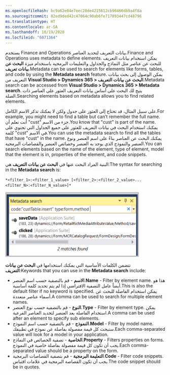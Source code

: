 ```yaml
---
ms.openlocfilehash: bc9a62e04e7eec28de4215612cb96466db9a4f8a
ms.sourcegitcommit: 82ed9ded42c47064c90ab6fe717893447cd48796
ms.translationtype: HT
ms.contentlocale: ar-SA
ms.lasthandoff: 10/19/2020
ms.locfileid: "6071364"
---
```

<span data-ttu-id="3c846-101">يستخدم Finance and Operations بيانات التعريف لتحديد العناصر.</span><span class="sxs-lookup"><span data-stu-id="3c846-101">Finance and Operations uses metadata to define elements.</span></span> <span data-ttu-id="3c846-102">يمكن استخدام بيانات التعريف للبحث عن عناصر مثل النماذج والجداول والتعليمات البرمجية باستخدام ميزة **البحث عن بيانات تعريف**.</span><span class="sxs-lookup"><span data-stu-id="3c846-102">Metadata can be used to search for elements like forms, tables, and code by using the **Metadata search** feature.</span></span> <span data-ttu-id="3c846-103">يمكن الوصول إلى بحث بيانات التعريف من **Visual Studio > Dynamics 365 > البحث عن بيانات التعريف**.</span><span class="sxs-lookup"><span data-stu-id="3c846-103">Metadata search can be accessed from **Visual Studio > Dynamics 365 > Metadata search**.</span></span> <span data-ttu-id="3c846-104">يتيح لك البحث على أساس بيانات التعريف العثور على العناصر ذات الصلة.</span><span class="sxs-lookup"><span data-stu-id="3c846-104">Searching elements based on metadata allows you to find related elements.</span></span> 

<span data-ttu-id="3c846-105">على سبيل المثال، قد تحتاج إلى العثور على جدول ولكن لا يمكنك تذكر الاسم الكامل.</span><span class="sxs-lookup"><span data-stu-id="3c846-105">For example, you might need to find a table but can’t remember the full name.</span></span> <span data-ttu-id="3c846-106">أنت تعلم أن "cust" جزء من الاسم.</span><span class="sxs-lookup"><span data-stu-id="3c846-106">You know that "cust" is part of the name.</span></span> <span data-ttu-id="3c846-107">يمكنك استخدام البحث في بيانات التعريف للعثور على جميع الجداول التي تحتوي على كلمة "cust" في الاسم.</span><span class="sxs-lookup"><span data-stu-id="3c846-107">You can use the metadata search to find all the tables that have "cust" in the name.</span></span> <span data-ttu-id="3c846-108">يمكنك البحث عن العناصر بناءً على اسم العنصر ونوع العنصر والنموذج الذي يوجد به العنصر وخصائص العنصر والقصاصات البرمجية.</span><span class="sxs-lookup"><span data-stu-id="3c846-108">You can search elements based on the name of the element, type of element, model that the element is in, properties of the element, and code snippets.</span></span>

<span data-ttu-id="3c846-109">البنية المراد البحث عنها في **البحث عن بيانات التعريف** هي:</span><span class="sxs-lookup"><span data-stu-id="3c846-109">The syntax for searching in the **Metadata search** is:</span></span>

`*<filter_1>:<filter_1_value> [<filter_2>:<filter_2_value>...
<filter_N>:<filter_N_value>]*`

![لقطة شاشة للبحث عن بيانات التعريف في Visual Studio.](../media/metadata-search-1.png)

<span data-ttu-id="3c846-111">تتضمن الكلمات الأساسية التي يمكنك استخدامها في **البحث عن بيانات التعريف**:</span><span class="sxs-lookup"><span data-stu-id="3c846-111">Keywords that you can use in the **Metadata search** include:</span></span>

-   <span data-ttu-id="3c846-112">**الاسم** - قم بالتصفية حسب اسم العنصر.</span><span class="sxs-lookup"><span data-stu-id="3c846-112">**Name** - Filter by element name.</span></span> <span data-ttu-id="3c846-113">هذا هو أيضاً عامل التصفية الافتراضي إذا لم يتم تحديد كلمة أساسية.</span><span class="sxs-lookup"><span data-stu-id="3c846-113">This is also the default filter  if no keyword is specified.</span></span> <span data-ttu-id="3c846-114">يمكن استخدام الفاصلة للبحث عن أسماء عناصر متعددة.</span><span class="sxs-lookup"><span data-stu-id="3c846-114">A comma can be used to search for multiple element names.</span></span>
-   <span data-ttu-id="3c846-115">**النوع** - قم بالتصفية حسب نوع العنصر.</span><span class="sxs-lookup"><span data-stu-id="3c846-115">**Type** - Filter by element type.</span></span> <span data-ttu-id="3c846-116">يمكن استخدام الفاصلة بعد العنصر لتحديد العناصر الفرعية.</span><span class="sxs-lookup"><span data-stu-id="3c846-116">A comma can be used after an    element to specify sub elements.</span></span>
-   <span data-ttu-id="3c846-117">**النموذج** - قم بالتصفية حسب اسم النموذج.</span><span class="sxs-lookup"><span data-stu-id="3c846-117">**Model** - Filter by model name.</span></span> <span data-ttu-id="3c846-118">ستبحث كل قيمة مفصولة بفاصلة عن نموذج في تطبيقك.</span><span class="sxs-lookup"><span data-stu-id="3c846-118">Each comma-separated value will    look for a model in your application.</span></span>
-   <span data-ttu-id="3c846-119">**الخاصية** - تصفية الخصائص في النماذج.</span><span class="sxs-lookup"><span data-stu-id="3c846-119">**Property** - Filters properties on forms.</span></span> <span data-ttu-id="3c846-120">يجب أن تكون كل قيمة مفصولة بفاصلة خاصية في النموذج.</span><span class="sxs-lookup"><span data-stu-id="3c846-120">Each comma-separated    value should be a property on the form.</span></span>
-   <span data-ttu-id="3c846-121">**التعليمة البرمجية** - قم بتصفية القصاصات البرمجية.</span><span class="sxs-lookup"><span data-stu-id="3c846-121">**Code** - Filter code snippets.</span></span> <span data-ttu-id="3c846-122">يجب أن تكون القصاصة البرمجية في علامات اقتباس.</span><span class="sxs-lookup"><span data-stu-id="3c846-122">The code snippet should be in    quotes.</span></span>

